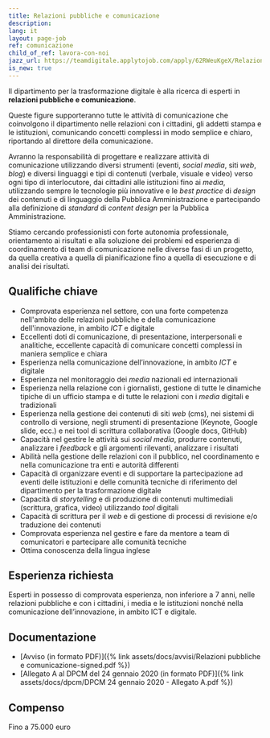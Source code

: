 ```yaml
---
title: Relazioni pubbliche e comunicazione
description:
lang: it
layout: page-job
ref: comunicazione
child_of_ref: lavora-con-noi
jazz_url: https://teamdigitale.applytojob.com/apply/62RWeuKgeX/Relazioni-Pubbliche-E-Comunicazione.html
is_new: true
---
```


Il dipartimento per la trasformazione digitale è alla ricerca di
esperti in **relazioni pubbliche e comunicazione**.

Queste figure supporteranno tutte le attività di comunicazione che
coinvolgono il dipartimento nelle relazioni con i cittadini, gli addetti
stampa e le istituzioni, comunicando concetti complessi in modo semplice
e chiaro, riportando al direttore della comunicazione.

Avranno la responsabilità di progettare e realizzare attività di
comunicazione utilizzando diversi strumenti (eventi, *social media*,
siti *web*, *blog*) e diversi linguaggi e tipi di contenuti (verbale,
visuale e video) verso ogni tipo di interlocutore, dai cittadini alle
istituzioni fino ai *media*, utilizzando sempre le tecnologie più
innovative e le *best practice* di *design* dei contenuti e di
linguaggio della Pubblica Amministrazione e partecipando alla
definizione di *standard* di *content design* per la Pubblica
Amministrazione.

Stiamo cercando professionisti con forte autonomia professionale,
orientamento ai risultati e alla soluzione dei problemi ed esperienza di
coordinamento di team di comunicazione nelle diverse fasi di un
progetto, da quella creativa a quella di pianificazione fino a quella di
esecuzione e di analisi dei risultati.

## Qualifiche chiave

-   Comprovata esperienza nel settore, con una forte competenza
    nell'ambito delle relazioni pubbliche e della comunicazione
    dell'innovazione, in ambito *ICT* e digitale
-   Eccellenti doti di comunicazione, di presentazione, interpersonali e
    analitiche, eccellente capacità di comunicare concetti complessi in
    maniera semplice e chiara
-   Esperienza nella comunicazione dell’innovazione, in ambito *ICT* e
    digitale
-   Esperienza nel monitoraggio dei *media* nazionali ed internazionali
-   Esperienza nella relazione con i giornalisti, gestione di tutte le
    dinamiche tipiche di un ufficio stampa e di tutte le relazioni con i
    *media* digitali e tradizionali
-   Esperienza nella gestione dei contenuti di siti *web* (cms), nei
    sistemi di controllo di versione, negli strumenti di presentazione
    (Keynote, Google slide, ecc.) e nei tool di scrittura collaborativa
    (Google docs, GitHub)
-   Capacità nel gestire le attività sui *social media*, produrre
    contenuti, analizzare i *feedback* e gli argomenti rilevanti,
    analizzare i risultati
-   Abilità nella gestione delle relazioni con il pubblico, nel
    coordinamento e nella comunicazione tra enti e autorità differenti
-   Capacità di organizzare eventi e di supportare la partecipazione ad
    eventi delle istituzioni e delle comunità tecniche di riferimento
    del dipartimento per la trasformazione digitale
-   Capacità di *storytelling* e di produzione di contenuti multimediali
    (scrittura, grafica, video) utilizzando *tool* digitali
-   Capacità di scrittura per il *web* e di gestione di processi di
    revisione e/o traduzione dei contenuti
-   Comprovata esperienza nel gestire e fare da mentore a team di
    comunicatori e partecipare alle comunità tecniche
-   Ottima conoscenza della lingua inglese

## Esperienza richiesta

Esperti in possesso di comprovata esperienza, non inferiore a 7 anni, nelle relazioni pubbliche
e con i cittadini, i media e le istituzioni nonché nella comunicazione dell’innovazione, in
ambito ICT e digitale.

## Documentazione

- [Avviso (in formato PDF)]({% link assets/docs/avvisi/Relazioni pubbliche e comunicazione-signed.pdf %})
- [Allegato A al DPCM del 24 gennaio 2020 (in formato PDF)]({% link assets/docs/dpcm/DPCM 24 gennaio 2020 - Allegato A.pdf %})

## Compenso

Fino a 75.000 euro
